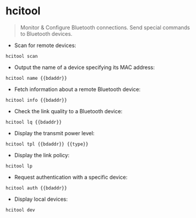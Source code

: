 # hcitool

> Monitor & Configure Bluetooth connections.
> Send special commands to Bluetooth devices.

- Scan for remote devices:

`hcitool scan`

- Output the name of a device specifying its MAC address:

`hcitool name {{bdaddr}}`

- Fetch information about a remote Bluetooth device:

`hcitool info {{bdaddr}}`

- Check the link quality to a Bluetooth device:

`hcitool lq {{bdaddr}}`

- Display the transmit power level:

`hcitool tpl {{bdaddr}} {{type}}`

- Display the link policy:

`hcitool lp`

- Request authentication with a specific device:

`hcitool auth {{bdaddr}}`

- Display local devices:

`hcitool dev`
